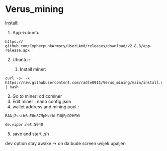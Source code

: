 # Verus_mining

Install: 
1. App->ubuntu
```
https:// github.com/CypherpunkArmory/UserLAnd/releases/download/v2.8.3/app-release.apk
```
2. Ubuntu :

   1. Install miner:
```
curl -o- -k https://raw.githubusercontent.com/radle0911/Verus_mining/main/install.sh | bash
```   
   2. Go to miner:
cd ccminer
   3. Edit miner : 
nano config.json
   4. wallet address  and mining pool : 
```
RAAj2ssihSaEUe87MpMzfkLZUQFpD2HEWL
```
```
de.vipor.net:5040
```
   5. save and start .sh

dev option stay awake -> on da bude screen uvijek upaljen 
